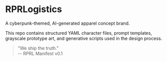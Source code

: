 # RPRLogistics

A cyberpunk-themed, AI-generated apparel concept brand.

This repo contains structured YAML character files, prompt templates, grayscale prototype art, and generative scripts used in the design process.

> "We ship the truth."  
> -- RPRL Manifest v0.1
